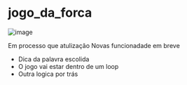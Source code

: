 # jogo_da_forca

 ![image](https://github.com/Vict0Rocha/jogo_da_forca/assets/107584325/674cc29e-87c8-4430-8641-ededa984d16c)

Em processo que atulização 
Novas funcionadade em breve
* Dica da palavra escolida
* O jogo vai estar dentro de um loop
* Outra logica por trás 
